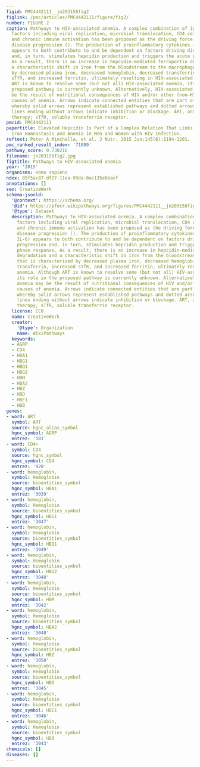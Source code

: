 ```yaml
---
figid: PMC4442111__jn203158fig2
figlink: /pmc/articles/PMC4442111/figure/fig2/
number: FIGURE 2
caption: Pathways to HIV-associated anemia. A complex combination of interdependent
  factors including viral replication, microbial translocation, CD4 cell depletion,
  and chronic immune activation has been proposed as the driving force behind HIV
  disease progression (). The production of proinflammatory cytokines (including IL-6)
  appears to both contribute to and be dependent on factors driving disease progression
  and, in turn, stimulates hepcidin production and triggers the acute phase response.
  As a result, there is an increase in hepcidin-mediated ferroportin degradation and
  a characteristic shift in iron from the bloodstream to the macrophage that is characterized
  by decreased plasma iron, decreased hemoglobin, decreased transferrin, increased
  sTfR, and increased ferritin, ultimately resulting in HIV-associated anemia. Although
  ART is known to resolve some (but not all) HIV-associated anemia, its role in the
  proposed pathway is currently unknown. Alternatively, HIV-associated anemia may
  be the result of nutritional consequences of HIV and/or other (non–HIV-related)
  causes of anemia. Arrows indicate connected entities that are part of a pathway
  whereby solid arrows represent established pathways and dotted arrows remain hypothetical;
  lines ending without arrows indicate inhibition or blockage. ART, antiretroviral
  therapy; sTfR, soluble transferrin receptor.
pmcid: PMC4442111
papertitle: Elevated Hepcidin Is Part of a Complex Relation That Links Mortality with
  Iron Homeostasis and Anemia in Men and Women with HIV Infection.
reftext: Peter A Minchella, et al. J Nutr. 2015 Jun;145(6):1194-1201.
pmc_ranked_result_index: '71889'
pathway_score: 0.738216
filename: jn203158fig2.jpg
figtitle: Pathways to HIV-associated anemia
year: '2015'
organisms: Homo sapiens
ndex: 85f5ac87-df27-11ea-99da-0ac135e8bacf
annotations: []
seo: CreativeWork
schema-jsonld:
  '@context': https://schema.org/
  '@id': https://pfocr.wikipathways.org/figures/PMC4442111__jn203158fig2.html
  '@type': Dataset
  description: Pathways to HIV-associated anemia. A complex combination of interdependent
    factors including viral replication, microbial translocation, CD4 cell depletion,
    and chronic immune activation has been proposed as the driving force behind HIV
    disease progression (). The production of proinflammatory cytokines (including
    IL-6) appears to both contribute to and be dependent on factors driving disease
    progression and, in turn, stimulates hepcidin production and triggers the acute
    phase response. As a result, there is an increase in hepcidin-mediated ferroportin
    degradation and a characteristic shift in iron from the bloodstream to the macrophage
    that is characterized by decreased plasma iron, decreased hemoglobin, decreased
    transferrin, increased sTfR, and increased ferritin, ultimately resulting in HIV-associated
    anemia. Although ART is known to resolve some (but not all) HIV-associated anemia,
    its role in the proposed pathway is currently unknown. Alternatively, HIV-associated
    anemia may be the result of nutritional consequences of HIV and/or other (non–HIV-related)
    causes of anemia. Arrows indicate connected entities that are part of a pathway
    whereby solid arrows represent established pathways and dotted arrows remain hypothetical;
    lines ending without arrows indicate inhibition or blockage. ART, antiretroviral
    therapy; sTfR, soluble transferrin receptor.
  license: CC0
  name: CreativeWork
  creator:
    '@type': Organization
    name: WikiPathways
  keywords:
  - AGRP
  - CD4
  - HBA1
  - HBG1
  - HBQ1
  - HBG2
  - HBM
  - HBA2
  - HBZ
  - HBD
  - HBE1
  - HBB
genes:
- word: ART
  symbol: ART
  source: hgnc_alias_symbol
  hgnc_symbol: AGRP
  entrez: '181'
- word: CD4+
  symbol: CD4
  source: hgnc_symbol
  hgnc_symbol: CD4
  entrez: '920'
- word: hemoglobin,
  symbol: Hemoglobin
  source: bioentities_symbol
  hgnc_symbol: HBA1
  entrez: '3039'
- word: hemoglobin,
  symbol: Hemoglobin
  source: bioentities_symbol
  hgnc_symbol: HBG1
  entrez: '3047'
- word: hemoglobin,
  symbol: Hemoglobin
  source: bioentities_symbol
  hgnc_symbol: HBQ1
  entrez: '3049'
- word: hemoglobin,
  symbol: Hemoglobin
  source: bioentities_symbol
  hgnc_symbol: HBG2
  entrez: '3048'
- word: hemoglobin,
  symbol: Hemoglobin
  source: bioentities_symbol
  hgnc_symbol: HBM
  entrez: '3042'
- word: hemoglobin,
  symbol: Hemoglobin
  source: bioentities_symbol
  hgnc_symbol: HBA2
  entrez: '3040'
- word: hemoglobin,
  symbol: Hemoglobin
  source: bioentities_symbol
  hgnc_symbol: HBZ
  entrez: '3050'
- word: hemoglobin,
  symbol: Hemoglobin
  source: bioentities_symbol
  hgnc_symbol: HBD
  entrez: '3045'
- word: hemoglobin,
  symbol: Hemoglobin
  source: bioentities_symbol
  hgnc_symbol: HBE1
  entrez: '3046'
- word: hemoglobin,
  symbol: Hemoglobin
  source: bioentities_symbol
  hgnc_symbol: HBB
  entrez: '3043'
chemicals: []
diseases: []
---
```

